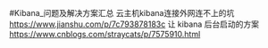 #Kibana_问题及解决方案汇总
云主机kibana连接外网连不上的坑
https://www.jianshu.com/p/7c793878183c
让 kibana 后台启动的方案
https://www.cnblogs.com/straycats/p/7575910.html